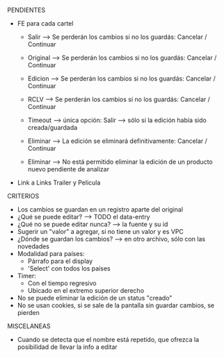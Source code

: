 PENDIENTES
- FE para cada cartel

	- Salir		--> Se perderán los cambios si no los guardás: Cancelar / Continuar
	- Original	--> Se perderán los cambios si no los guardás: Cancelar / Continuar
	- Edicion	--> Se perderán los cambios si no los guardás: Cancelar / Continuar
	- RCLV		--> Se perderán los cambios si no los guardás: Cancelar / Continuar

	- Timeout	--> única opción: Salir --> sólo si la edición había sido creada/guardada
	- Eliminar	--> La edición se eliminará definitivamente: Cancelar / Continuar
	- Eliminar	--> No está permitido eliminar la edición de un producto nuevo pendiente de analizar

- Link a Links Trailer y Pelicula

CRITERIOS
- Los cambios se guardan en un registro aparte del original
- ¿Qué se puede editar? --> TODO el data-entry
- ¿Qué no se puede editar nunca? --> la fuente y su id
- Sugerir un "valor" a agregar, si no tiene un valor y es VPC
- ¿Dónde se guardan los cambios? --> en otro archivo, sólo con las novedades
- Modalidad para países: 
	- Párrafo para el display
	- 'Select' con todos los países
- Timer:
	- Con el tiempo regresivo
	- Ubicado en el extremo superior derecho
- No se puede eliminar la edición de un status "creado"
- No se usan cookies, si se sale de la pantalla sin guardar cambios, se pierden

MISCELANEAS
- Cuando se detecta que el nombre está repetido, que ofrezca la posibilidad de llevar la info a editar
